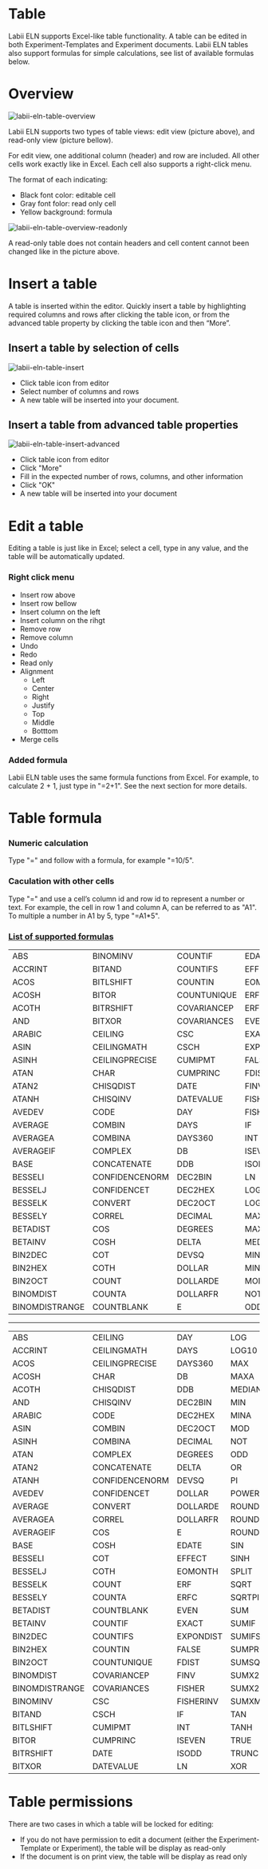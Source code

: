# Table

Labii ELN supports Excel-like table functionality. A table can be edited in both Experiment-Templates and Experiment documents. Labii ELN tables also support formulas for simple calculations, see list of available formulas below.

# Overview

![labii-eln-table-overview](https://labiiblog.files.wordpress.com/2015/12/labii-eln-table-overview.png)

Labii ELN supports two types of table views: edit view (picture above), and read-only view (picture bellow).

For edit view, one additional column (header) and row are included. All other cells work exactly like in Excel. Each cell also supports a right-click menu. 

The format of each indicating:

* Black font color: editable cell
* Gray font folor: read only cell
* Yellow background: formula

![labii-eln-table-overview-readonly](https://labiiblog.files.wordpress.com/2015/12/labii-eln-table-overview-readonly.png)

A read-only table does not contain headers and cell content cannot been changed like in the picture above. 

# Insert a table

A table is inserted within the editor. Quickly insert a table by highlighting required columns and rows after clicking the table icon, or from the advanced table property by clicking the table icon and then “More”.

## Insert a table by selection of cells

![labii-eln-table-insert](https://labiiblog.files.wordpress.com/2015/12/labii-eln-table-insert.png)

* Click table icon from editor
* Select number of columns and rows
* A new table will be inserted into your document.

## Insert a table from advanced table properties

![labii-eln-table-insert-advanced](https://labiiblog.files.wordpress.com/2015/12/labii-eln-table-insert-advanced.png)

* Click table icon from editor
* Click "More"
* Fill in the expected number of rows, columns, and other information
* Click "OK"
* A new table will be inserted into your document

# Edit a table

Editing a table is just like in Excel; select a cell, type in any value, and the table will be automatically updated.

### Right click menu
* Insert row above
* Insert row bellow
* Insert column on the left
* Insert column on the rihgt
* Remove row
* Remove column
* Undo
* Redo
* Read only
* Alignment
	* Left
	* Center
	* Right
	* Justify
	* Top
	* Middle
	* Botttom
* Merge cells

### Added formula
Labii ELN table uses the same formula functions from Excel. For example, to calculate 2 + 1, just type in "=2+1". See the next section for more details.

# Table formula
### Numeric calculation
Type "=" and follow with a formula, for example "=10/5".
### Caculation with other cells
Type "=" and use a cell’s column id and row id to represent a number or text. For example, the cell in row 1 and column A, can be referred to as "A1". To multiple a number in A1 by 5, type "=A1*5".
### [List of supported formulas](http://handsontable.github.io/ruleJS/)
| | | | | |
|:------|:------|:------|:------|:------|
| ABS| BINOMINV| COUNTIF| EDATE| OR|
| ACCRINT| BITAND| COUNTIFS| EFFECT| PI|
| ACOS| BITLSHIFT| COUNTIN| EOMONTH| POWER|
| ACOSH| BITOR| COUNTUNIQUE| ERF| ROUND|
| ACOTH| BITRSHIFT| COVARIANCEP| ERFC| ROUNDDOWN|
| AND| BITXOR| COVARIANCES| EVEN| ROUNDUP|
| ARABIC| CEILING| CSC| EXACT| SIN|
| ASIN| CEILINGMATH| CSCH| EXPONDIST| SINH|
| ASINH| CEILINGPRECISE| CUMIPMT| FALSE| SPLIT|
| ATAN| CHAR| CUMPRINC| FDIST| SQRT|
| ATAN2| CHISQDIST| DATE| FINV| SQRTPI|
| ATANH| CHISQINV| DATEVALUE| FISHER| SUM|
| AVEDEV| CODE| DAY| FISHERINV| SUMIF|
| AVERAGE| COMBIN| DAYS| IF| SUMIFS|
| AVERAGEA| COMBINA| DAYS360| INT| SUMPRODUCT|
| AVERAGEIF| COMPLEX| DB| ISEVEN| SUMSQ|
| BASE| CONCATENATE| DDB| ISODD| SUMX2MY2|
| BESSELI| CONFIDENCENORM| DEC2BIN| LN| SUMX2PY2|
| BESSELJ| CONFIDENCET| DEC2HEX| LOG| SUMXMY2|
| BESSELK| CONVERT| DEC2OCT| LOG10| TAN|
| BESSELY| CORREL| DECIMAL| MAX| TANH|
| BETADIST| COS| DEGREES| MAXA| TRUE|
| BETAINV| COSH| DELTA| MEDIAN| TRUNC|
| BIN2DEC| COT| DEVSQ| MIN| XOR|
| BIN2HEX| COTH| DOLLAR| MINA||
| BIN2OCT| COUNT| DOLLARDE| MOD||
| BINOMDIST| COUNTA| DOLLARFR| NOT||
| BINOMDISTRANGE| COUNTBLANK| E| ODD||

-------------------------------------------------------------------------------
| | | | |
|:------|:------|:------|:------|
| ABS| CEILING| DAY| LOG|
| ACCRINT| CEILINGMATH| DAYS| LOG10|
| ACOS| CEILINGPRECISE| DAYS360| MAX|
| ACOSH| CHAR| DB| MAXA|
| ACOTH| CHISQDIST| DDB| MEDIAN|
| AND| CHISQINV| DEC2BIN| MIN|
| ARABIC| CODE| DEC2HEX| MINA|
| ASIN| COMBIN| DEC2OCT| MOD|
| ASINH| COMBINA| DECIMAL| NOT|
| ATAN| COMPLEX| DEGREES| ODD|
| ATAN2| CONCATENATE| DELTA| OR|
| ATANH| CONFIDENCENORM| DEVSQ| PI|
| AVEDEV| CONFIDENCET| DOLLAR| POWER|
| AVERAGE| CONVERT| DOLLARDE| ROUND|
| AVERAGEA| CORREL| DOLLARFR| ROUNDDOWN|
| AVERAGEIF| COS| E| ROUNDUP|
| BASE| COSH| EDATE| SIN|
| BESSELI| COT| EFFECT| SINH|
| BESSELJ| COTH| EOMONTH| SPLIT|
| BESSELK| COUNT| ERF| SQRT|
| BESSELY| COUNTA| ERFC| SQRTPI|
| BETADIST| COUNTBLANK| EVEN| SUM|
| BETAINV| COUNTIF| EXACT| SUMIF|
| BIN2DEC| COUNTIFS| EXPONDIST| SUMIFS|
| BIN2HEX| COUNTIN| FALSE| SUMPRODUCT|
| BIN2OCT| COUNTUNIQUE| FDIST| SUMSQ|
| BINOMDIST| COVARIANCEP| FINV| SUMX2MY2|
| BINOMDISTRANGE| COVARIANCES| FISHER| SUMX2PY2|
| BINOMINV| CSC| FISHERINV| SUMXMY2|
| BITAND| CSCH| IF| TAN|
| BITLSHIFT| CUMIPMT| INT| TANH|
| BITOR| CUMPRINC| ISEVEN| TRUE|
| BITRSHIFT| DATE| ISODD| TRUNC|
| BITXOR| DATEVALUE| LN| XOR|

# Table permissions

There are two cases in which a table will be locked for editing:

* If you do not have permission to edit a document (either the Experiment-Template or Experiment), the table will be display as read-only
* If the document is on print view, the table will be display as read only
